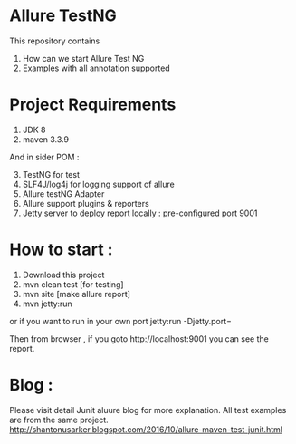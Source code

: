 # Allure TestNG
This repository contains 

1. How can we start Allure Test NG
2. Examples with all annotation supported

# Project Requirements
1. JDK 8
2. maven 3.3.9

And in sider POM : 

3. TestNG for test
4. SLF4J/log4j for logging support of allure
5. Allure testNG Adapter
6. Allure support plugins & reporters 
7. Jetty server to deploy report locally : pre-configured port 9001 

# How to start :
1. Download this project
2. mvn clean test [for testing]
3. mvn site [make allure report]
4. mvn jetty:run 

or if you want to run in your own port 
jetty:run -Djetty.port=<port>

Then from browser , if you goto http://localhost:9001 you can see the report. 

# Blog : 
Please visit detail Junit aluure blog for more explanation. All test examples are from the same project. 
http://shantonusarker.blogspot.com/2016/10/allure-maven-test-junit.html